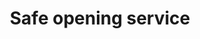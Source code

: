 ---
title: "Safe opening service"
alt: "Opening locked safes quickly and securely when keys or codes are lost"
description: "Opening locked safes quickly and securely when keys or codes are lost"
category: "locksmith"
subcategory: "safe-opening"
image: "/tradespeople/locksmith/safe-opening.png"
ogImage: "/tradespeople/locksmith/safe-opening.png"
colour: "blue"
pathtxt: "Safe opening"
published: true
---